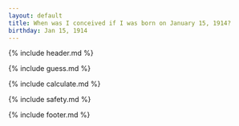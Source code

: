 ```yaml
---
layout: default
title: When was I conceived if I was born on January 15, 1914?
birthday: Jan 15, 1914
---
```


{% include header.md %}

{% include guess.md %}

{% include calculate.md %}

{% include safety.md %}

{% include footer.md %}



